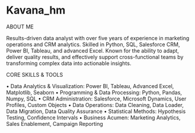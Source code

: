 # Kavana_hm

ABOUT ME

Results-driven data analyst with over five years of experience in marketing operations and CRM analytics. 
Skilled in Python, SQL, Salesforce CRM, Power BI, Tableau, and advanced Excel. Known for the ability to adapt, deliver quality results, 
and effectively support cross-functional teams by transforming complex data into actionable insights.


CORE SKILLS & TOOLS

• Data Analytics & Visualization: Power BI, Tableau, Advanced Excel, Matplotlib, Seaborn
• Programming & Data Processing: Python, Pandas, Numpy, SQL
•	CRM Administration: Salesforce, Microsoft Dynamics, User Profiles, Custom Objects
•	Data Operations: Data Cleaning, Data Loader, Data Migration, Data Quality Assurance
•	Statistical Methods: Hypothesis Testing, Confidence Intervals
•	Business Acumen: Marketing Analytics, Sales Enablement, Campaign Reporting

